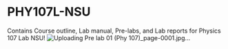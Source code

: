 # PHY107L-NSU
Contains Course outline, Lab manual, Pre-labs, and Lab reports for Physics 107 Lab NSU!
![Uploading Pre lab 01 (Phy 107)_page-0001.jpg…]()
